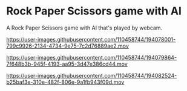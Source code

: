 # Rock Paper Scissors game with AI
A Rock Paper Scissors game with AI that's played by webcam.  



https://user-images.githubusercontent.com/110458744/194078001-799c9926-2134-4734-9e75-7c2d76889ae2.mov



https://user-images.githubusercontent.com/110458744/194079864-7f648b3b-945f-4193-aa95-3d47e386cd44.mov



https://user-images.githubusercontent.com/110458744/194082524-b25baf3e-310e-482f-806e-9a1fb943f09d.mov




